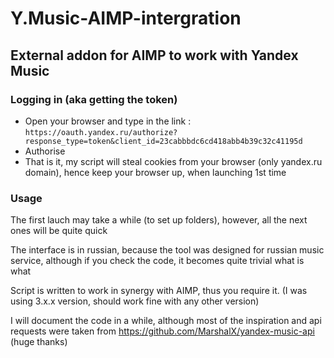 # Y.Music-AIMP-intergration


## External addon for AIMP to work with Yandex Music


### Logging in (aka getting the token)
  - Open your browser and type in the link : ```https://oauth.yandex.ru/authorize?response_type=token&client_id=23cabbbdc6cd418abb4b39c32c41195d```
  - Authorise
  - That is it, my script will steal cookies from your browser (only yandex.ru domain), hence keep your browser up, when launching 1st time


### Usage
The first lauch may take a while (to set up folders), however, all the next ones will be quite quick

The interface is in russian, because the tool was designed for russian music service, although if you check the code, it becomes quite trivial what is what

Script is written to work in synergy with AIMP, thus you require it. (I was using 3.x.x version, should work fine with any other version)

I will document the code in a while, although most of the inspiration and api requests were taken from https://github.com/MarshalX/yandex-music-api (huge thanks)
